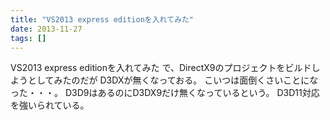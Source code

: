 ```yaml
---
title: "VS2013 express editionを入れてみた"
date: 2013-11-27
tags: []
---
```


VS2013 express editionを入れてみた
で、DirectX9のプロジェクトをビルドしようとしてみたのだが
D3DXが無くなっておる。
こいつは面倒くさいことになった・・・。
D3D9はあるのにD3DX9だけ無くなっているという。
D3D11対応を強いられている。
